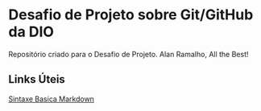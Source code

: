 # Desafio de Projeto sobre Git/GitHub da DIO
Repositório criado para o Desafio de Projeto.
Alan Ramalho, All the Best!

## Links Úteis
[Sintaxe Basica Markdown](https://www.markdownguide.org/basic-syntax/)
